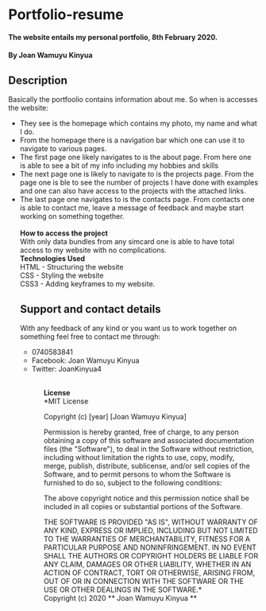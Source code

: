 # Portfolio-resume
#### The website entails my personal portfolio, 8th February 2020.
#### By **Joan Wamuyu Kinyua**
## Description
Basically the portfoolio contains information about me. So when is accesses the website:
<ul>
<li>They see is the homepage which contains my photo, my name and what I do.</li>
<li>From the homepage there is a navigation bar which one can use it to navigate to various pages.</li>
<li>The first page one likely navigates to is the about page. From here one is able to see a bit of my info including my hobbies and skills</li>
<li>The next page one is likely to navigate to is the projects page. From the page one is ble to see the number of projects I have done with examples and one can also have access to the projects with the attached links.</li>
<li>The last page one navigates to is the contacts page. From contacts one is able to contact me, leave a message of feedback and maybe start working on something together.</li>
<br>
<b>How to access the project</b>
<br>
With only data bundles from any simcard one is able to have total access to my website with no complications.
<br>
<b>Technologies Used</b>
<br>
HTML - Structuring the website <br>
CSS - Styling the website<br>
CSS3 - Adding keyframes to my website.

## Support and contact details
With any feedback of any kind or you want us to work together on something feel free to contact me through:
<ul>
<li>0740583841</li>
<li>Facebook: Joan Wamuyu Kinyua</li>
<li>Twitter: JoanKinyua4</li>
<ul>
<br>
<b>License</b>
<br>
*MIT License

Copyright (c) [year] [Joan Wamuyu Kinyua]

Permission is hereby granted, free of charge, to any person obtaining a copy
of this software and associated documentation files (the "Software"), to deal
in the Software without restriction, including without limitation the rights
to use, copy, modify, merge, publish, distribute, sublicense, and/or sell
copies of the Software, and to permit persons to whom the Software is
furnished to do so, subject to the following conditions:

The above copyright notice and this permission notice shall be included in all
copies or substantial portions of the Software.

THE SOFTWARE IS PROVIDED "AS IS", WITHOUT WARRANTY OF ANY KIND, EXPRESS OR
IMPLIED, INCLUDING BUT NOT LIMITED TO THE WARRANTIES OF MERCHANTABILITY,
FITNESS FOR A PARTICULAR PURPOSE AND NONINFRINGEMENT. IN NO EVENT SHALL THE
AUTHORS OR COPYRIGHT HOLDERS BE LIABLE FOR ANY CLAIM, DAMAGES OR OTHER
LIABILITY, WHETHER IN AN ACTION OF CONTRACT, TORT OR OTHERWISE, ARISING FROM,
OUT OF OR IN CONNECTION WITH THE SOFTWARE OR THE USE OR OTHER DEALINGS IN THE
SOFTWARE.*
<br>
Copyright (c) 2020 ** Joan Wamuyu Kinyua **
